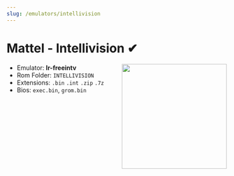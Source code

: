 ```yaml
---
slug: /emulators/intellivision
---
```


# Mattel - Intellivision ✔

<img src="https://user-images.githubusercontent.com/98862735/190532224-87f7dc15-e0df-4d6e-9c3f-8fa8b836e8d4.png" align="right" width="240" />

- Emulator: **lr-freeintv**
- Rom Folder: `INTELLIVISION`
- Extensions: `.bin` `.int` `.zip` `.7z`
- Bios: `exec.bin`, `grom.bin`
